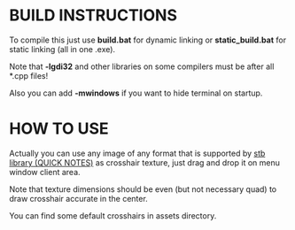 # BUILD INSTRUCTIONS
To compile this just use __build.bat__ for dynamic linking or __static_build.bat__ for static linking (all in one .exe).

Note that __-lgdi32__ and other libraries on some compilers must be after all *.cpp files!

Also you can add __-mwindows__ if you want to hide terminal on startup.

# HOW TO USE
Actually you can use any image of any format that is supported by [stb library (QUICK NOTES)](https://github.com/nothings/stb/blob/master/stb_image.h) as crosshair texture, just drag and drop it on menu window client area.

Note that texture dimensions should be even (but not necessary quad) to draw crosshair accurate in the center.

You can find some default crosshairs in assets directory.

